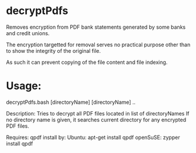 # decryptPdfs
Removes encryption from PDF bank statements generated by some banks and
credit unions.

The encryption targetted for removal serves no practical purpose other
than to show the integrity of the original file.

As such it can prevent copying of the file content and file indexing.

# Usage:
decryptPdfs.bash [directoryName] [directoryName] ..

Description:
Tries to decrypt all PDF files located in list of directoryNames
If no directory name is given, it searches current directory for
any encrypted PDF files.

Requires:
qpdf
  install by:
    Ubuntu:   apt-get install qpdf
    openSuSE: zypper  install qpdf
